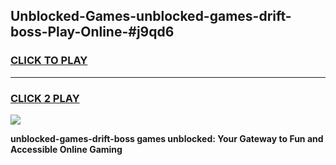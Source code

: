 
## Unblocked-Games-unblocked-games-drift-boss-Play-Online-#j9qd6
<h3>
<a href="https://premium.freeplayer.one?title=unblocked-games-drift-boss&ref=27F">CLICK TO PLAY</a></h3>
<hr>

<h3>
<a href="https://premium.freeplayer.one?title=unblocked-games-drift-boss&ref=27F">CLICK 2 PLAY</a>
  
</h3>

<a href="https://premium.freeplayer.one?title=unblocked-games-drift-boss&ref=27F"><img src="https://clearcache.store/games.png"></a>


**unblocked-games-drift-boss games unblocked: Your Gateway to Fun and Accessible Online Gaming**
